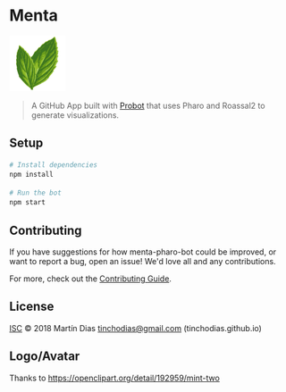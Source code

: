 # Menta
<img src="assets/mint.png" alt="logo" width="100"/>

> A GitHub App built with [Probot](https://probot.github.io) that uses Pharo and Roassal2 to generate visualizations.


## Setup

```sh
# Install dependencies
npm install

# Run the bot
npm start
```

## Contributing

If you have suggestions for how menta-pharo-bot could be improved, or want to report a bug, open an issue! We'd love all and any contributions.

For more, check out the [Contributing Guide](CONTRIBUTING.md).

## License

[ISC](LICENSE) © 2018 Martín Dias <tinchodias@gmail.com> (tinchodias.github.io)

## Logo/Avatar

Thanks to https://openclipart.org/detail/192959/mint-two
